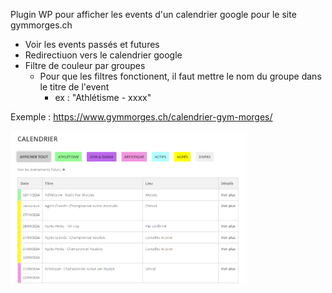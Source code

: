 Plugin WP pour afficher les events d'un calendrier google pour le site gymmorges.ch

- Voir les events passés et futures
- Redirectiuon vers le calendrier google
- Filtre de couleur par groupes
  - Pour que les filtres fonctionent, il faut mettre le nom du groupe dans le titre de l'event
    - ex : "Athlétisme - xxxx"

Exemple : https://www.gymmorges.ch/calendrier-gym-morges/

<img src="image.png" alt="Description de l'image" width="75%"/>
